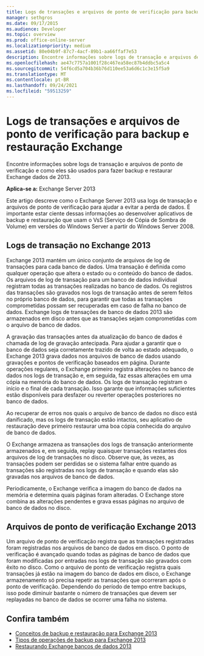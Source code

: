 ```yaml
---
title: Logs de transações e arquivos de ponto de verificação para backup e restauração Exchange
manager: sethgros
ms.date: 09/17/2015
ms.audience: Developer
ms.topic: overview
ms.prod: office-online-server
ms.localizationpriority: medium
ms.assetid: 80e04b9f-87c7-4acf-89b1-aa66ffaf7e53
description: Encontre informações sobre logs de transação e arquivos de ponto de verificação e como eles são usados para fazer backup e restaurar Exchange dados de 2013.
ms.openlocfilehash: ae47c7757a1001f28c467ea58ec87b4ddbc5a5c4
ms.sourcegitcommit: 54f6cd5a704b36b76d110ee53a6d6c1c3e15f5a9
ms.translationtype: MT
ms.contentlocale: pt-BR
ms.lasthandoff: 09/24/2021
ms.locfileid: "59513259"
---
```

# <a name="transaction-logs-and-checkpoint-files-for-backup-and-restore-in-exchange"></a>Logs de transações e arquivos de ponto de verificação para backup e restauração Exchange

Encontre informações sobre logs de transação e arquivos de ponto de verificação e como eles são usados para fazer backup e restaurar Exchange dados de 2013.
  
**Aplica-se a:** Exchange Server 2013 
  
Este artigo descreve como o Exchange Server 2013 usa logs de transação e arquivos de ponto de verificação para ajudar a evitar a perda de dados. É importante estar ciente dessas informações ao desenvolver aplicativos de backup e restauração que usam o VsS (Serviço de Cópia de Sombra de Volume) em versões do Windows Server a partir do Windows Server 2008.
  
## <a name="transaction-logs-in-exchange-2013"></a>Logs de transação no Exchange 2013

Exchange 2013 mantém um único conjunto de arquivos de log de transações para cada banco de dados. Uma transação é definida como qualquer operação que altera o estado ou o conteúdo do banco de dados. Os arquivos de log de transação para um banco de dados individual registram todas as transações realizadas no banco de dados. Os registros das transações são gravados nos logs de transação antes de serem feitos no próprio banco de dados, para garantir que todas as transações comprometidas possam ser recuperadas em caso de falha no banco de dados. Exchange logs de transações de banco de dados 2013 são armazenados em disco antes que as transações sejam comprometidas com o arquivo de banco de dados. 
  
A gravação das transações antes da atualização do banco de dados é chamada de log de gravação antecipada. Para ajudar a garantir que o banco de dados seja corretamente trazido de volta ao estado adequado, o Exchange 2013 grava dados nos arquivos de banco de dados usando gravações e pontos de verificação baseados em página. Durante operações regulares, o Exchange primeiro registra alterações no banco de dados nos logs de transação e, em seguida, faz essas alterações em uma cópia na memória do banco de dados. Os logs de transação registram o início e o final de cada transação. Isso garante que informações suficientes estão disponíveis para desfazer ou reverter operações posteriores no banco de dados.
  
Ao recuperar de erros nos quais o arquivo de banco de dados no disco está danificado, mas os logs de transação estão intactos, seu aplicativo de restauração deve primeiro restaurar uma boa cópia conhecida do arquivo de banco de dados.
  
O Exchange armazena as transações dos logs de transação anteriormente armazenados e, em seguida, replay quaisquer transações restantes dos arquivos de log de transações no disco. Observe que, às vezes, as transações podem ser perdidas se o sistema falhar entre quando as transações são registradas nos logs de transação e quando elas são gravadas nos arquivos de banco de dados. 
  
Periodicamente, o Exchange verifica a imagem do banco de dados na memória e determina quais páginas foram alteradas. O Exchange store combina as alterações pendentes e grava essas páginas no arquivo de banco de dados no disco.
  
## <a name="checkpoint-files-in-exchange-2013"></a>Arquivos de ponto de verificação Exchange 2013

Um arquivo de ponto de verificação registra que as transações registradas foram registradas nos arquivos de banco de dados em disco. O ponto de verificação é avançado quando todas as páginas de banco de dados que foram modificadas por entradas nos logs de transação são gravados com êxito no disco. Como o arquivo de ponto de verificação registra quais transações já estão na imagem do banco de dados em disco, o Exchange armazenamento só precisa repetir as transações que ocorreram após o ponto de verificação. Dependendo do período de tempo entre backups, isso pode diminuir bastante o número de transações que devem ser replayadas no banco de dados se ocorrer uma falha no sistema.
  
## <a name="see-also"></a>Confira também

- [Conceitos de backup e restauração para Exchange 2013](backup-and-restore-concepts-for-exchange-2013.md)
- [Tipos de operações de backup para Exchange 2013](types-of-backup-operations-for-exchange-2013.md)
- [Restaurando Exchange bancos de dados 2013](restoring-exchange-2013-databases.md)
    

